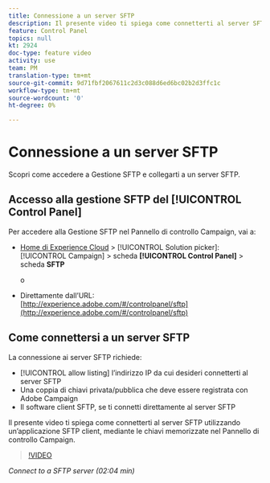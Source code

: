 ```yaml
---
title: Connessione a un server SFTP
description: Il presente video ti spiega come connetterti al server SFTP utilizzando un’applicazione SFTP client, mediante le chiavi memorizzate nel Pannello di controllo Campaign.
feature: Control Panel
topics: null
kt: 2924
doc-type: feature video
activity: use
team: PM
translation-type: tm+mt
source-git-commit: 9d71fbf2067611c2d3c088d6ed6bc02b2d3ffc1c
workflow-type: tm+mt
source-wordcount: '0'
ht-degree: 0%

---
```



# Connessione a un server SFTP

Scopri come accedere a Gestione SFTP e collegarti a un server SFTP.

## Accesso alla gestione SFTP del [!UICONTROL Control Panel]

Per accedere alla Gestione SFTP nel Pannello di controllo Campaign, vai a:

* [Home di Experience Cloud](https://experience.adobe.com/#/home) > [!UICONTROL Solution picker]: [!UICONTROL Campaign] > scheda **[!UICONTROL Control Panel]** > scheda **SFTP**

   o
* Direttamente dall’URL: [http://experience.adobe.com/#/controlpanel/sftp](http://experience.adobe.com/#/controlpanel/sftp)

## Come connettersi a un server SFTP

La connessione ai server SFTP richiede:

* [!UICONTROL allow listing] l’indirizzo IP da cui desideri connetterti al server SFTP
* Una coppia di chiavi privata/pubblica che deve essere registrata con Adobe Campaign
* Il software client SFTP, se ti connetti direttamente al server SFTP

Il presente video ti spiega come connetterti al server SFTP utilizzando un’applicazione SFTP client, mediante le chiavi memorizzate nel Pannello di controllo Campaign.

>[!VIDEO](https://video.tv.adobe.com/v/27263?quality=12)

*Connect to a SFTP server (02:04 min)*
